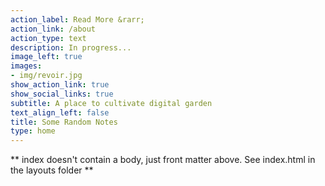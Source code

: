 ```yaml
---
action_label: Read More &rarr;
action_link: /about
action_type: text
description: In progress...
image_left: true
images:
- img/revoir.jpg
show_action_link: true
show_social_links: true
subtitle: A place to cultivate digital garden
text_align_left: false
title: Some Random Notes
type: home
---
```


** index doesn't contain a body, just front matter above.
See index.html in the layouts folder **
